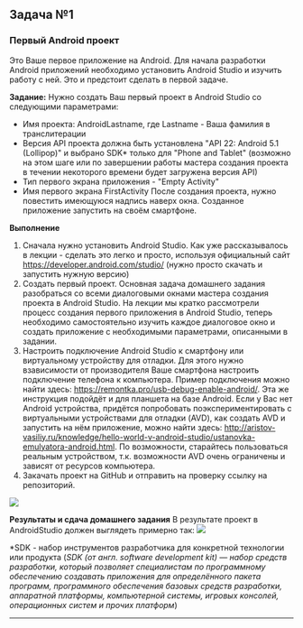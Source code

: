 
## Задача №1
### Первый Android проект
Это Ваше первое приложение на Android.
Для начала разработки Android приложений необходимо установить Android Studio и изучить работу с ней.
Это и предстоит сделать в первой задаче.

**Задание:**
Нужно создать Ваш первый проект в Android Studio со следующими параметрами:
* Имя проекта: AndroidLastname, где Lastname - Ваша фамилия в транслитерации
* Версия API проекта должна быть установлена "API 22: Android 5.1 (Lollipop)" и выбрано SDK* только для "Phone and Tablet" (возможно на этом шаге или по завершении работы мастера создания проекта в течении некоторого времени будет загружена версия API)
* Тип первого экрана приложения - "Empty Activity" 
* Имя первого экрана FirstActivity
После создания проекта, нужно повестить имеющуюся надпись наверх окна.
Созданное приложение запустить на своём смартфоне.



**Выполнение**
1. Сначала нужно установить Android Studio. Как уже рассказывалось в лекции - сделать это легко и просто, используя официальный сайт https://developer.android.com/studio/ (нужно просто скачать и запустить нужную версию)
2. Создать первый проект. Основная задача домашнего задания разобраться со всеми диалоговыми окнами мастера создания проекта в Android Studio. На лекции мы кратко рассмотрели процесс создания первого приложения в Android Studio, теперь необходимо самостоятельно изучить каждое диалоговое окно и создать приложение с необходимыми параметрами, описанными в задании. 
3. Настроить подключение Android Studio к смартфону или виртуальному устройству для отладки. Для этого нужно взависимости от производителя Ваше смартфона настроить подключение телефона к компьютера. Пример подключения можно найти здесь: https://remontka.pro/usb-debug-enable-android/. Эта же инструкция подойдёт и для планшета на базе Android. Если у Вас нет Android устройства, придётся попробовать поэкспериментировать с виртуальными устройствами для отладки (AVD), как создать AVD и запустить на нём приложение, можно найти здесь: http://aristov-vasiliy.ru/knowledge/hello-world-v-android-studio/ustanovka-emulyatora-android.html. По возможности, старайтесь пользоваться реальным устройством, т.к. возможности AVD очень ограничены и зависят от ресурсов компьютера. 
4. Закачать проект на GitHub и отправить на проверку ссылку на репозиторий. 

![](https://i.imgur.com/CGdS4gX.png)



**Результаты и сдача домашнего задания**
В результате проект в AndroidStudio должен выглядеть примерно так:
![](https://i.imgur.com/hlAwKTK.png)



*SDK - набор инструментов разработчика для конкретной технологии или продукта (*SDK (от англ. software development kit) — набор средств разработки, который позволяет специалистам по программному обеспечению создавать приложения для определённого пакета программ, программного обеспечения базовых средств разработки, аппаратной платформы, компьютерной системы, игровых консолей, операционных систем и прочих платформ*)




---
